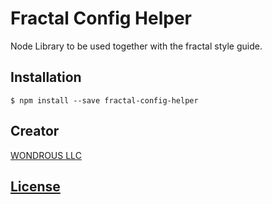 # Fractal Config Helper

Node Library to be used together with the fractal style guide.

## Installation

```console
$ npm install --save fractal-config-helper
```

## Creator

[WONDROUS LLC](https://www.wearewondrous.ch/)

## [License](LICENSE)